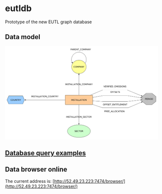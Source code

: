 # eutldb
Prototype of the new EUTL graph database

## Data model

![Data model](/docs/images/DataModel.png)

## [Database query examples](docs/query_examples.md)

## Data browser online

The current address is: [http://52.49.23.223:7474/browser/](http://52.49.23.223:7474/browser/)
